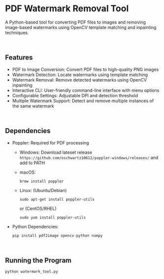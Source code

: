 # **PDF Watermark Removal Tool**
A Python-based tool for converting PDF files to images and removing image-based watermarks using OpenCV template matching and inpainting techniques.

<br>

## Features

- PDF to Image Conversion: Convert PDF files to high-quality PNG images
- Watermark Detection: Locate watermarks using template matching
- Watermark Removal: Remove detected watermarks using OpenCV inpainting
- Interactive CLI: User-friendly command-line interface with menu options
- Configurable Settings: Adjustable DPI and detection threshold
- Multiple Watermark Support: Detect and remove multiple instances of the same watermark
<br>

## Dependencies

- Poppler: Required for PDF processing

  - Windows: Download lateset release ```https://github.com/oschwartz10612/poppler-windows/releases/``` and add to PATH 

  - macOS: 
    ``` 
    brew install poppler
    ```
  - Linux: 
    (Ubuntu/Debian)
    ```
    sudo apt-get install poppler-utils 
    ```
    or
    (CentOS/RHEL)
    ```
    sudo yum install poppler-utils 
    ```
- Python Dependencies:
  ```bash
  pip install pdf2image opencv-python numpy
  ```
<br>

## Running the Program
```bash
python watermark_tool.py
```
